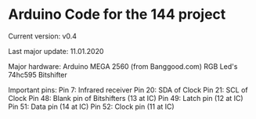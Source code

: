 # Arduino Code for the 144 project

Current version: v0.4

Last major update: 11.01.2020

Major hardware: 
    Arduino MEGA 2560 (from Banggood.com)
    RGB Led's
    74hc595 Bitshifter
    
Important pins: 
    Pin 7: Infrared receiver
    Pin 20: SDA of Clock
    Pin 21: SCL of Clock
    Pin 48: Blank pin of Bitshifters (13 at IC)
    Pin 49: Latch pin (12 at IC)
    Pin 51: Data pin (14 at IC)
    Pin 52: Clock pin (11 at IC)
